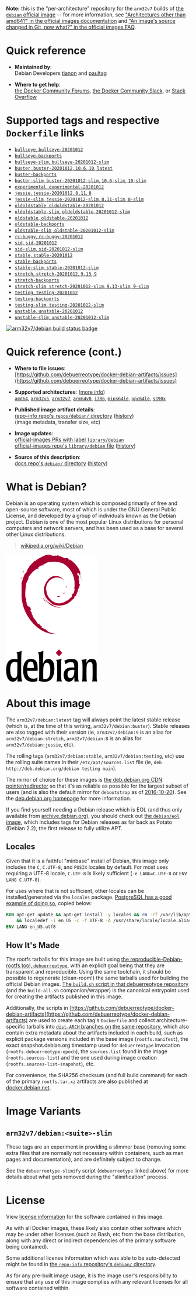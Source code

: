 <!--

********************************************************************************

WARNING:

    DO NOT EDIT "debian/README.md"

    IT IS AUTO-GENERATED

    (from the other files in "debian/" combined with a set of templates)

********************************************************************************

-->

**Note:** this is the "per-architecture" repository for the `arm32v7` builds of [the `debian` official image](https://hub.docker.com/_/debian) -- for more information, see ["Architectures other than amd64?" in the official images documentation](https://github.com/docker-library/official-images#architectures-other-than-amd64) and ["An image's source changed in Git, now what?" in the official images FAQ](https://github.com/docker-library/faq#an-images-source-changed-in-git-now-what).

# Quick reference

-	**Maintained by**:  
	Debian Developers [tianon](https://qa.debian.org/developer.php?login=tianon) and [paultag](https://qa.debian.org/developer.php?login=paultag)

-	**Where to get help**:  
	[the Docker Community Forums](https://forums.docker.com/), [the Docker Community Slack](https://dockr.ly/slack), or [Stack Overflow](https://stackoverflow.com/search?tab=newest&q=docker)

# Supported tags and respective `Dockerfile` links

-	[`bullseye`, `bullseye-20201012`](https://github.com/debuerreotype/docker-debian-artifacts/blob/4804c8a38607cb352014404241fdb712f06de6e6/bullseye/Dockerfile)
-	[`bullseye-backports`](https://github.com/debuerreotype/docker-debian-artifacts/blob/4804c8a38607cb352014404241fdb712f06de6e6/bullseye/backports/Dockerfile)
-	[`bullseye-slim`, `bullseye-20201012-slim`](https://github.com/debuerreotype/docker-debian-artifacts/blob/4804c8a38607cb352014404241fdb712f06de6e6/bullseye/slim/Dockerfile)
-	[`buster`, `buster-20201012`, `10.6`, `10`, `latest`](https://github.com/debuerreotype/docker-debian-artifacts/blob/4804c8a38607cb352014404241fdb712f06de6e6/buster/Dockerfile)
-	[`buster-backports`](https://github.com/debuerreotype/docker-debian-artifacts/blob/4804c8a38607cb352014404241fdb712f06de6e6/buster/backports/Dockerfile)
-	[`buster-slim`, `buster-20201012-slim`, `10.6-slim`, `10-slim`](https://github.com/debuerreotype/docker-debian-artifacts/blob/4804c8a38607cb352014404241fdb712f06de6e6/buster/slim/Dockerfile)
-	[`experimental`, `experimental-20201012`](https://github.com/debuerreotype/docker-debian-artifacts/blob/4804c8a38607cb352014404241fdb712f06de6e6/experimental/Dockerfile)
-	[`jessie`, `jessie-20201012`, `8.11`, `8`](https://github.com/debuerreotype/docker-debian-artifacts/blob/4804c8a38607cb352014404241fdb712f06de6e6/jessie/Dockerfile)
-	[`jessie-slim`, `jessie-20201012-slim`, `8.11-slim`, `8-slim`](https://github.com/debuerreotype/docker-debian-artifacts/blob/4804c8a38607cb352014404241fdb712f06de6e6/jessie/slim/Dockerfile)
-	[`oldoldstable`, `oldoldstable-20201012`](https://github.com/debuerreotype/docker-debian-artifacts/blob/4804c8a38607cb352014404241fdb712f06de6e6/oldoldstable/Dockerfile)
-	[`oldoldstable-slim`, `oldoldstable-20201012-slim`](https://github.com/debuerreotype/docker-debian-artifacts/blob/4804c8a38607cb352014404241fdb712f06de6e6/oldoldstable/slim/Dockerfile)
-	[`oldstable`, `oldstable-20201012`](https://github.com/debuerreotype/docker-debian-artifacts/blob/4804c8a38607cb352014404241fdb712f06de6e6/oldstable/Dockerfile)
-	[`oldstable-backports`](https://github.com/debuerreotype/docker-debian-artifacts/blob/4804c8a38607cb352014404241fdb712f06de6e6/oldstable/backports/Dockerfile)
-	[`oldstable-slim`, `oldstable-20201012-slim`](https://github.com/debuerreotype/docker-debian-artifacts/blob/4804c8a38607cb352014404241fdb712f06de6e6/oldstable/slim/Dockerfile)
-	[`rc-buggy`, `rc-buggy-20201012`](https://github.com/debuerreotype/docker-debian-artifacts/blob/4804c8a38607cb352014404241fdb712f06de6e6/rc-buggy/Dockerfile)
-	[`sid`, `sid-20201012`](https://github.com/debuerreotype/docker-debian-artifacts/blob/4804c8a38607cb352014404241fdb712f06de6e6/sid/Dockerfile)
-	[`sid-slim`, `sid-20201012-slim`](https://github.com/debuerreotype/docker-debian-artifacts/blob/4804c8a38607cb352014404241fdb712f06de6e6/sid/slim/Dockerfile)
-	[`stable`, `stable-20201012`](https://github.com/debuerreotype/docker-debian-artifacts/blob/4804c8a38607cb352014404241fdb712f06de6e6/stable/Dockerfile)
-	[`stable-backports`](https://github.com/debuerreotype/docker-debian-artifacts/blob/4804c8a38607cb352014404241fdb712f06de6e6/stable/backports/Dockerfile)
-	[`stable-slim`, `stable-20201012-slim`](https://github.com/debuerreotype/docker-debian-artifacts/blob/4804c8a38607cb352014404241fdb712f06de6e6/stable/slim/Dockerfile)
-	[`stretch`, `stretch-20201012`, `9.13`, `9`](https://github.com/debuerreotype/docker-debian-artifacts/blob/4804c8a38607cb352014404241fdb712f06de6e6/stretch/Dockerfile)
-	[`stretch-backports`](https://github.com/debuerreotype/docker-debian-artifacts/blob/4804c8a38607cb352014404241fdb712f06de6e6/stretch/backports/Dockerfile)
-	[`stretch-slim`, `stretch-20201012-slim`, `9.13-slim`, `9-slim`](https://github.com/debuerreotype/docker-debian-artifacts/blob/4804c8a38607cb352014404241fdb712f06de6e6/stretch/slim/Dockerfile)
-	[`testing`, `testing-20201012`](https://github.com/debuerreotype/docker-debian-artifacts/blob/4804c8a38607cb352014404241fdb712f06de6e6/testing/Dockerfile)
-	[`testing-backports`](https://github.com/debuerreotype/docker-debian-artifacts/blob/4804c8a38607cb352014404241fdb712f06de6e6/testing/backports/Dockerfile)
-	[`testing-slim`, `testing-20201012-slim`](https://github.com/debuerreotype/docker-debian-artifacts/blob/4804c8a38607cb352014404241fdb712f06de6e6/testing/slim/Dockerfile)
-	[`unstable`, `unstable-20201012`](https://github.com/debuerreotype/docker-debian-artifacts/blob/4804c8a38607cb352014404241fdb712f06de6e6/unstable/Dockerfile)
-	[`unstable-slim`, `unstable-20201012-slim`](https://github.com/debuerreotype/docker-debian-artifacts/blob/4804c8a38607cb352014404241fdb712f06de6e6/unstable/slim/Dockerfile)

[![arm32v7/debian build status badge](https://img.shields.io/jenkins/s/https/doi-janky.infosiftr.net/job/multiarch/job/arm32v7/job/debian.svg?label=arm32v7/debian%20%20build%20job)](https://doi-janky.infosiftr.net/job/multiarch/job/arm32v7/job/debian/)

# Quick reference (cont.)

-	**Where to file issues**:  
	[https://github.com/debuerreotype/docker-debian-artifacts/issues](https://github.com/debuerreotype/docker-debian-artifacts/issues)

-	**Supported architectures**: ([more info](https://github.com/docker-library/official-images#architectures-other-than-amd64))  
	[`amd64`](https://hub.docker.com/r/amd64/debian/), [`arm32v5`](https://hub.docker.com/r/arm32v5/debian/), [`arm32v7`](https://hub.docker.com/r/arm32v7/debian/), [`arm64v8`](https://hub.docker.com/r/arm64v8/debian/), [`i386`](https://hub.docker.com/r/i386/debian/), [`mips64le`](https://hub.docker.com/r/mips64le/debian/), [`ppc64le`](https://hub.docker.com/r/ppc64le/debian/), [`s390x`](https://hub.docker.com/r/s390x/debian/)

-	**Published image artifact details**:  
	[repo-info repo's `repos/debian/` directory](https://github.com/docker-library/repo-info/blob/master/repos/debian) ([history](https://github.com/docker-library/repo-info/commits/master/repos/debian))  
	(image metadata, transfer size, etc)

-	**Image updates**:  
	[official-images PRs with label `library/debian`](https://github.com/docker-library/official-images/pulls?q=label%3Alibrary%2Fdebian)  
	[official-images repo's `library/debian` file](https://github.com/docker-library/official-images/blob/master/library/debian) ([history](https://github.com/docker-library/official-images/commits/master/library/debian))

-	**Source of this description**:  
	[docs repo's `debian/` directory](https://github.com/docker-library/docs/tree/master/debian) ([history](https://github.com/docker-library/docs/commits/master/debian))

# What is Debian?

Debian is an operating system which is composed primarily of free and open-source software, most of which is under the GNU General Public License, and developed by a group of individuals known as the Debian project. Debian is one of the most popular Linux distributions for personal computers and network servers, and has been used as a base for several other Linux distributions.

> [wikipedia.org/wiki/Debian](https://en.wikipedia.org/wiki/Debian)

![logo](https://raw.githubusercontent.com/docker-library/docs/b449be7df57e9ed9086bb5821bfb5d6cdc5d67a4/debian/logo.png)

# About this image

The `arm32v7/debian:latest` tag will always point the latest stable release (which is, at the time of this writing, `arm32v7/debian:buster`). Stable releases are also tagged with their version (ie, `arm32v7/debian:9` is an alias for `arm32v7/debian:stretch`, `arm32v7/debian:8` is an alias for `arm32v7/debian:jessie`, etc).

The rolling tags (`arm32v7/debian:stable`, `arm32v7/debian:testing`, etc) use the rolling suite names in their `/etc/apt/sources.list` file (ie, `deb http://deb.debian.org/debian testing main`).

The mirror of choice for these images is [the deb.debian.org CDN pointer/redirector](https://deb.debian.org) so that it's as reliable as possible for the largest subset of users (and is also the default mirror for `debootstrap` as of [2016-10-20](https://anonscm.debian.org/cgit/d-i/debootstrap.git/commit/?id=9e8bc60ad1ccf3a25ce7890526b70059f3e770de)). See the [deb.debian.org homepage](https://deb.debian.org) for more information.

If you find yourself needing a Debian release which is EOL (and thus only available from [archive.debian.org](http://archive.debian.org)), you should check out [the `debian/eol` image](https://hub.docker.com/r/debian/eol/), which includes tags for Debian releases as far back as Potato (Debian 2.2), the first release to fully utilize APT.

## Locales

Given that it is a faithful "minbase" install of Debian, this image only includes the `C`, `C.UTF-8`, and `POSIX` locales by default. For most uses requiring a UTF-8 locale, `C.UTF-8` is likely sufficient (`-e LANG=C.UTF-8` or `ENV LANG C.UTF-8`).

For uses where that is not sufficient, other locales can be installed/generated via the `locales` package. [PostgreSQL has a good example of doing so](https://github.com/docker-library/postgres/blob/69bc540ecfffecce72d49fa7e4a46680350037f9/9.6/Dockerfile#L21-L24), copied below:

```dockerfile
RUN apt-get update && apt-get install -y locales && rm -rf /var/lib/apt/lists/* \
	&& localedef -i en_US -c -f UTF-8 -A /usr/share/locale/locale.alias en_US.UTF-8
ENV LANG en_US.utf8
```

## How It's Made

The rootfs tarballs for this image are built using [the reproducible-Debian-rootfs tool, `debuerreotype`](https://github.com/debuerreotype/debuerreotype), with an explicit goal being that they are transparent and reproducible. Using the same toolchain, it should be possible to regenerate (clean-room!) the same tarballs used for building the official Debian images. [The `build.sh` script in that debuerreotype repository](https://github.com/debuerreotype/debuerreotype/blob/master/build.sh) (and the `build-all.sh` companion/wrapper) is the canonical entrypoint used for creating the artifacts published in this image.

Additionally, the scripts in [https://github.com/debuerreotype/docker-debian-artifacts](https://github.com/debuerreotype/docker-debian-artifacts) are used to create each tag's `Dockerfile` and collect architecture-specific tarballs into [`dist-ARCH` branches on the same repository](https://github.com/debuerreotype/docker-debian-artifacts/branches), which also contain extra metadata about the artifacts included in each build, such as explicit package versions included in the base image (`rootfs.manifest`), the exact snapshot.debian.org timestamp used for `debuerreotype` invocation (`rootfs.debuerreotype-epoch`), the `sources.list` found in the image (`rootfs.sources-list`) and the one used during image creation (`rootfs.sources-list-snapshot`), etc.

For convenience, the SHA256 checksum (and full build command) for each of the primary `rootfs.tar.xz` artifacts are also published at [docker.debian.net](https://docker.debian.net/).

# Image Variants

## `arm32v7/debian:<suite>-slim`

These tags are an experiment in providing a slimmer base (removing some extra files that are normally not necessary within containers, such as man pages and documentation), and are definitely subject to change.

See the `debuerreotype-slimify` script (`debuerreotype` linked above) for more details about what gets removed during the "slimification" process.

# License

View [license information](https://www.debian.org/social_contract#guidelines) for the software contained in this image.

As with all Docker images, these likely also contain other software which may be under other licenses (such as Bash, etc from the base distribution, along with any direct or indirect dependencies of the primary software being contained).

Some additional license information which was able to be auto-detected might be found in [the `repo-info` repository's `debian/` directory](https://github.com/docker-library/repo-info/tree/master/repos/debian).

As for any pre-built image usage, it is the image user's responsibility to ensure that any use of this image complies with any relevant licenses for all software contained within.
